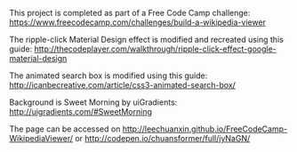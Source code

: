 This project is completed as part of a Free Code Camp challenge: https://www.freecodecamp.com/challenges/build-a-wikipedia-viewer

The ripple-click Material Design effect is modified and recreated using this guide: http://thecodeplayer.com/walkthrough/ripple-click-effect-google-material-design

The animated search box is modified using this guide: http://icanbecreative.com/article/css3-animated-search-box/

Background is Sweet Morning by uiGradients: http://uigradients.com/#SweetMorning

The page can be accessed on http://leechuanxin.github.io/FreeCodeCamp-WikipediaViewer/ or http://codepen.io/chuansformer/full/jyNaGN/